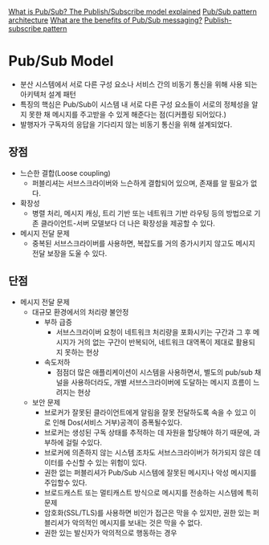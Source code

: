[What is Pub/Sub? The Publish/Subscribe model explained](https://ably.com/topic/pub-sub?utm_source=chatgpt.com)
[Pub/Sub pattern architecture](https://ably.com/topic/pub-sub-architecture)
[What are the benefits of Pub/Sub messaging?](https://ably.com/topic/pub-sub-benefits)
[Publish-subscribe pattern](https://en.wikipedia.org/wiki/Publish%E2%80%93subscribe_pattern?utm_source=chatgpt.com)
# Pub/Sub Model
- 분산 시스템에서 서로 다른 구성 요소나 서비스 간의 비동기 통신을 위해 사용 되는 아키텍처 설계 패턴
- 특징의 핵심은 Pub/Sub이 시스템 내 서로 다른 구성 요소들이 서로의 정체성을 알지 못한 채 메시지를 주고받을 수 있게 해준다는 점(디커플링 되어있다.)
- 발행자가 구독자의 응답을 기다리지 않는 비동기 통신을 위해 설계되었다.
## 장점
- 느슨한 결합(Loose coupling)
	- 퍼블리셔는 서브스크라이버와 느슨하게 결합되어 있으며, 존재를 알 필요가 없다.
- 확장성
	- 병렬 처리, 메시지 캐싱, 트리 기반 또는 네트워크 기반 라우팅 등의 방법으로 기존 클라이언트-서버 모델보다 더 나은 확장성을 제공할 수 있다.
- 메시지 전달 문제
	- 중복된 서브스크라이버를 사용하면, 복잡도를 거의 증가시키지 않고도 메시지 전달 보장을 도울 수 있다.
## 단점
- 메시지 전달 문제
	- 대규모 환경에서의 처리량 불안정
		- 부하 급증
			- 서브스크라이버 요청이 네트워크 처리량을 포화시키는 구간과 그 후 메시지가 거의 없는 구간이 반복되어, 네트워크 대역폭이 제대로 활용되지 못하는 현상
		- 속도저하
			- 점점더 많은 애플리케이션이 시스템을 사용하면서, 별도의 pub/sub 채널을 사용하더라도, 개별 서브스크라이버에 도달하는 메시지 흐름이 느려지는 현상
	- 보안 문제
		- 브로커가 잘못된 클라이언트에게 알림을 잘못 전달하도록 속을 수 있고 이로 인해 Dos(서비스 거부)공격이 증폭될수있다.
		- 브로커는 생성된 구독 상태를 추적하는 데 자원을 할당해야 하기 때문에, 과부하에 걸릴 수있다.
		- 브로커에 의존하지 않는 시스템 조차도 서브스크라이버가 허가되지 않은 데이터를 수신할 수 있는 위험이 있다.
		- 권한 없는 퍼블리셔가 Pub/Sub 시스템에 잘못된 메시지나 악성 메시지를 주입할수 있다.
		- 브로드캐스트 또는 멀티캐스트 방식으로 메시지를 전송하는 시스템에 특히 문제
		- 암호화(SSL/TLS)를 사용하면 비인가 접근은 막을 수 있지만, 권한 있는 퍼블리셔가 악의적인 메시지를 보내는 것은 막을 수 없다.
		- 권한 있는 발신자가 악의적으로 행동하는 경우